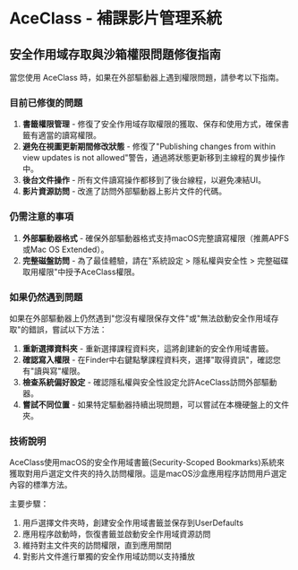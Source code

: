 # AceClass - 補課影片管理系統

## 安全作用域存取與沙箱權限問題修復指南

當您使用 AceClass 時，如果在外部驅動器上遇到權限問題，請參考以下指南。

### 目前已修復的問題

1. **書籤權限管理** - 修復了安全作用域存取權限的獲取、保存和使用方式，確保書籤有適當的讀寫權限。
2. **避免在視圖更新期間修改狀態** - 修復了"Publishing changes from within view updates is not allowed"警告，通過將狀態更新移到主線程的異步操作中。
3. **後台文件操作** - 所有文件讀寫操作都移到了後台線程，以避免凍結UI。
4. **影片資源訪問** - 改進了訪問外部驅動器上影片文件的代碼。

### 仍需注意的事項

1. **外部驅動器格式** - 確保外部驅動器格式支持macOS完整讀寫權限（推薦APFS或Mac OS Extended）。
2. **完整磁盤訪問** - 為了最佳體驗，請在"系統設定 > 隱私權與安全性 > 完整磁碟取用權限"中授予AceClass權限。

### 如果仍然遇到問題

如果在外部驅動器上仍然遇到"您沒有權限保存文件"或"無法啟動安全作用域存取"的錯誤，嘗試以下方法：

1. **重新選擇資料夾** - 重新選擇課程資料夾，這將創建新的安全作用域書籤。
2. **確認寫入權限** - 在Finder中右鍵點擊課程資料夾，選擇"取得資訊"，確認您有"讀與寫"權限。
3. **檢查系統偏好設定** - 確認隱私權與安全性設定允許AceClass訪問外部驅動器。
4. **嘗試不同位置** - 如果特定驅動器持續出現問題，可以嘗試在本機硬盤上的文件夾。

### 技術說明

AceClass使用macOS的安全作用域書籤(Security-Scoped Bookmarks)系統來獲取對用戶選定文件夾的持久訪問權限。這是macOS沙盒應用程序訪問用戶選定內容的標準方法。

主要步驟：
1. 用戶選擇文件夾時，創建安全作用域書籤並保存到UserDefaults
2. 應用程序啟動時，恢復書籤並啟動安全作用域資源訪問
3. 維持對主文件夾的訪問權限，直到應用關閉
4. 對影片文件進行單獨的安全作用域訪問以支持播放
